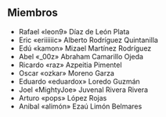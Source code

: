 ## Miembros

* Rafael «leon9» Díaz de León Plata
* Eric «eriiiiiic» Alberto Rodríguez Quintanilla
* Edú «kamon» Mizael Martínez Rodríguez
* Abel «_00z» Abraham Camarillo Ojeda
* Ricardo «raz» Azpeitia Pimentel
* Oscar «ozkar» Moreno Garza
* Eduardo «eduardox» Loredo Guzmán
* Joel «MightyJoe» Juvenal Rivera Rivera
* Arturo «pops» López Rojas
* Anibal «alimón» Ezaú Limón Belmares
